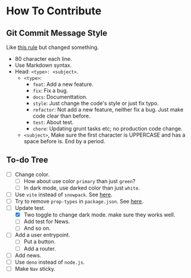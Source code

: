 How To Contribute
===============================================================================

Git Commit Message Style
-------------------------------------------------------------------------------

Like [this rule][joshbuchea/git-commit-message] but changed something.

* 80 character each line.
* Use Markdown syntax.
* Head: `<type>: <subject>`.
  * `<type>`:
    * `feat`: Add a new feature.
    * `fix`: Fix a bug.
    * `docs`: Documenttation.
    * `style`: Just change the code's style or just fix typo.
    * `refactor`: Not add a new feature, neither fix a bug. Just make code
      clear than before.
    * `test`: About test.
    * `chore`: Updating grunt tasks etc; no production code change.
  * `<subject>`, Make sure the first character is UPPERCASE and has a space
    before is. End by a period.

To-do Tree
-------------------------------------------------------------------------------
- [ ] Change color.
  - [ ] How about use color `primary` than just `green`?
  - [ ] In dark mode, use darked color than just `white`.
- [ ] Use `vite` instead of `snowpack`. See [here][our-reply-about-react-is].
- [ ] Try to remove `prop-types` in `package.json`. See
  [here][our-issue-about-prop-types].
- [ ] Update test.
  - [x] Two toggle to change dark mode. make sure they works well.
  - [ ] Add test for News.
  - [ ] And so on.
- [ ] Add a user entrypoint.
  - [ ] Put a button.
  - [ ] Add a router.
- [ ] Add news.
- [ ] Use `deno` instead of `node.js`.
- [ ] Make `Nav` sticky.

[joshbuchea/git-commit-message]: https://gist.github.com/joshbuchea/6f47e86d2510bce28f8e7f42ae84c716
[our-reply-about-react-is]: https://gist.github.com/joshbuchea/6f47e86d2510bce28f8e7f42ae84c716
[our-issue-about-prop-types]: https://github.com/lucide-icons/lucide/issues/486

